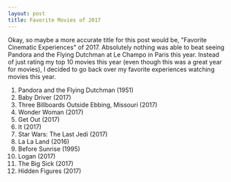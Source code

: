 ```yaml
---
layout: post
title: Favorite Movies of 2017
---
```


Okay, so maybe a more accurate title for this post would be, "Favorite Cinematic Experiences" of 2017. Absolutely nothing was able to beat seeing Pandora and the Flying Dutchman at Le Champo in Paris this year. Instead of just rating my top 10 movies this year (even though this was a great year for movies), I decided to go back over my favorite experiences watching movies this year. 

1. Pandora and the Flying Dutchman (1951)
2. Baby Driver (2017)
3. Three Billboards Outside Ebbing, Missouri (2017)
4. Wonder Woman (2017)
3. Get Out (2017)
4. It (2017)
5. Star Wars: The Last Jedi (2017)
6. La La Land (2016)
7. Before Sunrise (1995)
8. Logan (2017)
9. The Big Sick (2017)
10. Hidden Figures (2017)








